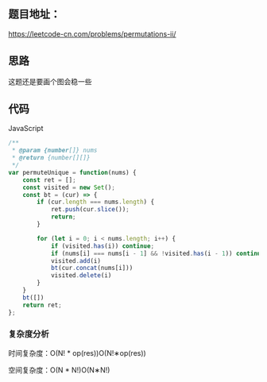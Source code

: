 ## 题目地址：

https://leetcode-cn.com/problems/permutations-ii/



## 思路

这题还是要画个图会稳一些



## 代码

JavaScript

```javascript
/**
 * @param {number[]} nums
 * @return {number[][]}
 */
var permuteUnique = function(nums) {
    const ret = [];
    const visited = new Set();
    const bt = (cur) => {
        if (cur.length === nums.length) {
            ret.push(cur.slice());
            return;
        }

        for (let i = 0; i < nums.length; i++) {
            if (visited.has(i)) continue;
            if (nums[i] === nums[i - 1] && !visited.has(i - 1)) continue;
            visited.add(i)
            bt(cur.concat(nums[i]))
            visited.delete(i)
        }
    }
    bt([])
    return ret;
};
```



### 复杂度分析

时间复杂度：O(N! * op(res))O(N!∗op(res))

空间复杂度：O(N * N!)O(N∗N!)